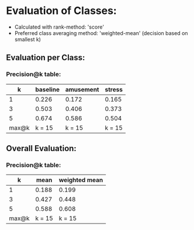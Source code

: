 # Evaluation of Classes: 
* Calculated with rank-method: 'score' 
* Preferred class averaging method: 'weighted-mean' (decision based on smallest k) 
## Evaluation per Class: 
### Precision@k table: 
| k | baseline | amusement | stress |
|---|---|---|---|
| 1 | 0.226 | 0.172 | 0.165 |
| 3 | 0.503 | 0.406 | 0.373 |
| 5 | 0.674 | 0.586 | 0.504 |
| max@k | k = 15 | k = 15 | k = 15 |
## Overall Evaluation: 
### Precision@k table: 
| k | mean | weighted mean |
|---|---|---|
| 1 | 0.188 | 0.199 |
| 3 | 0.427 | 0.448 |
| 5 | 0.588 | 0.608 |
| max@k | k = 15 | k = 15 |

